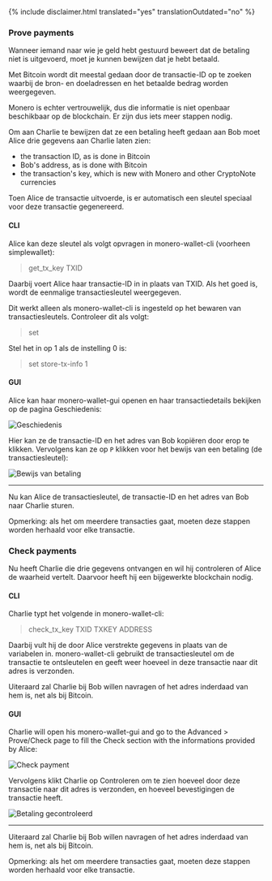 {% include disclaimer.html translated="yes" translationOutdated="no" %}

### Prove payments

Wanneer iemand naar wie je geld hebt gestuurd beweert dat de betaling niet
is uitgevoerd, moet je kunnen bewijzen dat je hebt betaald.

Met Bitcoin wordt dit meestal gedaan door de transactie-ID op te zoeken
waarbij de bron- en doeladressen en het betaalde bedrag worden weergegeven.

Monero is echter vertrouwelijk, dus die informatie is niet openbaar
beschikbaar op de blockchain. Er zijn dus iets meer stappen nodig.

Om aan Charlie te bewijzen dat ze een betaling heeft gedaan aan Bob moet
Alice drie gegevens aan Charlie laten zien:

- the transaction ID, as is done in Bitcoin
- Bob's address, as is done with Bitcoin
- the transaction's key, which is new with Monero and other CryptoNote
  currencies

Toen Alice de transactie uitvoerde, is er automatisch een sleutel speciaal
voor deze transactie gegenereerd.

#### CLI

Alice kan deze sleutel als volgt opvragen in monero-wallet-cli (voorheen
simplewallet):

> get_tx_key TXID

Daarbij voert Alice haar transactie-ID in in plaats van TXID. Als het goed
is, wordt de eenmalige transactiesleutel weergegeven.

Dit werkt alleen als monero-wallet-cli is ingesteld op het bewaren van
transactiesleutels. Controleer dit als volgt:

> set

Stel het in op 1 als de instelling 0 is:

> set store-tx-info 1

#### GUI

Alice kan haar monero-wallet-gui openen en haar transactiedetails bekijken
op de pagina Geschiedenis:

![Geschiedenis](/img/resources/user-guides/en/prove-payment/history.png)

Hier kan ze de transactie-ID en het adres van Bob kopiëren door erop te
klikken.  Vervolgens kan ze op `P` klikken voor het bewijs van een betaling
(de transactiesleutel):

![Bewijs van
betaling](/img/resources/user-guides/en/prove-payment/payment-proof.png)


---

Nu kan Alice de transactiesleutel, de transactie-ID en het adres van Bob
naar Charlie sturen.

Opmerking: als het om meerdere transacties gaat, moeten deze stappen worden
herhaald voor elke transactie.

### Check payments

Nu heeft Charlie die drie gegevens ontvangen en wil hij controleren of Alice
de waarheid vertelt. Daarvoor heeft hij een bijgewerkte blockchain nodig.

#### CLI

Charlie typt het volgende in monero-wallet-cli:

> check_tx_key TXID TXKEY ADDRESS

Daarbij vult hij de door Alice verstrekte gegevens in plaats van de
variabelen in. monero-wallet-cli gebruikt de transactiesleutel om de
transactie te ontsleutelen en geeft weer hoeveel in deze transactie naar dit
adres is verzonden.

Uiteraard zal Charlie bij Bob willen navragen of het adres inderdaad van hem
is, net als bij Bitcoin.

#### GUI

Charlie will open his monero-wallet-gui and go to the Advanced > Prove/Check page to fill the Check section with the informations provided by Alice:

![Check
payment](/img/resources/user-guides/en/prove-payment/check-payment.png)

Vervolgens klikt Charlie op Controleren om te zien hoeveel door deze
transactie naar dit adres is verzonden, en hoeveel bevestigingen de
transactie heeft.

![Betaling
gecontroleerd](/img/resources/user-guides/en/prove-payment/payment-checked.png)


---

Uiteraard zal Charlie bij Bob willen navragen of het adres inderdaad van hem
is, net als bij Bitcoin.

Opmerking: als het om meerdere transacties gaat, moeten deze stappen worden
herhaald voor elke transactie.
